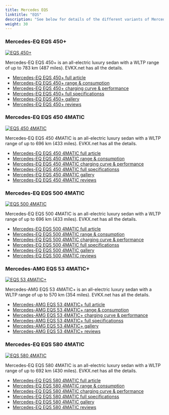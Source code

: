 ```yaml
---
title: Mercedes EQS
linktitle: "EQS"
description: "See below for details of the different variants of Mercedes EQS"
weight: 30
---
```

### Mercedes-EQ EQS 450+

<a href="eqs_450plus/"><img src="https://media.evkx.net/multimedia/models/mercedes/eqs/eqs_450plus/main_1_st.jpg" class="img-fluid" alt="EQS 450+" ></a>

Mercedes-EQ EQS 450+ is an all-electric luxury sedan with a WLTP range of up to 783 km (487 miles). EVKX.net has all the details. 

- [Mercedes-EQ EQS 450+ full article](eqs_450plus/)
- [Mercedes-EQ EQS 450+ range & consumption](eqs_450plus/rangeandconsumption/)
- [Mercedes-EQ EQS 450+ charging curve & performance](eqs_450plus/chargingcurve/)
- [Mercedes-EQ EQS 450+ full specificationss](eqs_450plus/specifications/)
- [Mercedes-EQ EQS 450+ gallery](eqs_450plus/gallery/)
- [Mercedes-EQ EQS 450+ reviews](eqs_450plus/reviews/)

### Mercedes-EQ EQS 450 4MATIC

<a href="eqs_450_4matic/"><img src="https://media.evkx.net/multimedia/models/mercedes/eqs/eqs_450_4matic/main_1_st.jpg" class="img-fluid" alt="EQS 450 4MATIC" ></a>

Mercedes-EQ EQS 450 4MATIC is an all-electric luxury sedan with a WLTP range of up to 696 km (433 miles). EVKX.net has all the details. 

- [Mercedes-EQ EQS 450 4MATIC full article](eqs_450_4matic/)
- [Mercedes-EQ EQS 450 4MATIC range & consumption](eqs_450_4matic/rangeandconsumption/)
- [Mercedes-EQ EQS 450 4MATIC charging curve & performance](eqs_450_4matic/chargingcurve/)
- [Mercedes-EQ EQS 450 4MATIC full specificationss](eqs_450_4matic/specifications/)
- [Mercedes-EQ EQS 450 4MATIC gallery](eqs_450_4matic/gallery/)
- [Mercedes-EQ EQS 450 4MATIC reviews](eqs_450_4matic/reviews/)

### Mercedes-EQ EQS 500 4MATIC

<a href="eqs_500_4matic/"><img src="https://media.evkx.net/multimedia/models/mercedes/eqs/eqs_500_4matic/main_1_st.jpg" class="img-fluid" alt="EQS 500 4MATIC" ></a>

Mercedes-EQ EQS 500 4MATIC is an all-electric luxury sedan with a WLTP range of up to 696 km (433 miles). EVKX.net has all the details. 

- [Mercedes-EQ EQS 500 4MATIC full article](eqs_500_4matic/)
- [Mercedes-EQ EQS 500 4MATIC range & consumption](eqs_500_4matic/rangeandconsumption/)
- [Mercedes-EQ EQS 500 4MATIC charging curve & performance](eqs_500_4matic/chargingcurve/)
- [Mercedes-EQ EQS 500 4MATIC full specificationss](eqs_500_4matic/specifications/)
- [Mercedes-EQ EQS 500 4MATIC gallery](eqs_500_4matic/gallery/)
- [Mercedes-EQ EQS 500 4MATIC reviews](eqs_500_4matic/reviews/)

### Mercedes-AMG EQS 53 4MATIC+

<a href="eqs_53_4maticplus/"><img src="https://media.evkx.net/multimedia/models/mercedes/eqs/eqs_53_4maticplus/main_1_st.jpg" class="img-fluid" alt="EQS 53 4MATIC+" ></a>

Mercedes-AMG EQS 53 4MATIC+ is an all-electric luxury sedan with a WLTP range of up to 570 km (354 miles). EVKX.net has all the details. 

- [Mercedes-AMG EQS 53 4MATIC+ full article](eqs_53_4maticplus/)
- [Mercedes-AMG EQS 53 4MATIC+ range & consumption](eqs_53_4maticplus/rangeandconsumption/)
- [Mercedes-AMG EQS 53 4MATIC+ charging curve & performance](eqs_53_4maticplus/chargingcurve/)
- [Mercedes-AMG EQS 53 4MATIC+ full specificationss](eqs_53_4maticplus/specifications/)
- [Mercedes-AMG EQS 53 4MATIC+ gallery](eqs_53_4maticplus/gallery/)
- [Mercedes-AMG EQS 53 4MATIC+ reviews](eqs_53_4maticplus/reviews/)

### Mercedes-EQ EQS 580 4MATIC

<a href="eqs_580_4matic/"><img src="https://media.evkx.net/multimedia/models/mercedes/eqs/eqs_580_4matic/main_1_st.jpg" class="img-fluid" alt="EQS 580 4MATIC" ></a>

Mercedes-EQ EQS 580 4MATIC is an all-electric luxury sedan with a WLTP range of up to 692 km (430 miles). EVKX.net has all the details. 

- [Mercedes-EQ EQS 580 4MATIC full article](eqs_580_4matic/)
- [Mercedes-EQ EQS 580 4MATIC range & consumption](eqs_580_4matic/rangeandconsumption/)
- [Mercedes-EQ EQS 580 4MATIC charging curve & performance](eqs_580_4matic/chargingcurve/)
- [Mercedes-EQ EQS 580 4MATIC full specificationss](eqs_580_4matic/specifications/)
- [Mercedes-EQ EQS 580 4MATIC gallery](eqs_580_4matic/gallery/)
- [Mercedes-EQ EQS 580 4MATIC reviews](eqs_580_4matic/reviews/)

